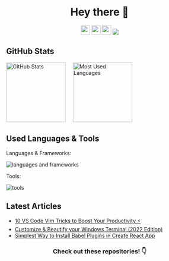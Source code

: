 <h1 align="center">Hey there 👋</h1>
<p align="center">
  <a href="https://www.ansonh.com"><img height="25" src="https://img.shields.io/badge/Website-2B4783?style=for-the-badge&logo=google-chrome&logoColor=white"></a>
  <a href="https://stackoverflow.com/users/11067496/ansonh"><img height="25" src="https://img.shields.io/badge/-Stack_Overflow-F58025?style=for-the-badge&logo=stackoverflow&logoColor=white"></a>
  <a href="mailto:ansonheung2000@gmail.com" target="_blank"><img height="25" src="https://img.shields.io/badge/gmail-c14438?&style=for-the-badge&logo=gmail&logoColor=white"></a>
  <img src="https://komarev.com/ghpvc/?username=AnsonH&color=658447&style=for-the-badge">
</p>

## GitHub Stats

<!-- TODO: Remove `-git-masterrstaa-rickstaa` from the below links after anuraghazra/github-readme-stats #2380 is fixed -->

<p float="left">
  <img height="160em" alt="GitHub Stats" src="https://github-readme-stats-git-masterrstaa-rickstaa.vercel.app/api?username=AnsonH&bg_color=0d1117&title_color=a9dc76&text_color=fdfdfd&icon_color=a9dc76&show_icons=true&hide_border=true&&count_private=true&include_all_commits=true&hide=prs" />
  &nbsp;&nbsp;&nbsp;
  <img height="160em" alt="Most Used Languages" src="https://github-readme-stats-git-masterrstaa-rickstaa.vercel.app/api/top-langs/?username=AnsonH&bg_color=0d1117&title_color=a9dc76&text_color=fdfdfd&show_icons=true&hide_border=true&layout=compact&hide=shell" />
</p>

## Used Languages & Tools

Languages & Frameworks:

![languages and frameworks](https://skillicons.dev/icons?i=ts,react,nextjs,tailwind,dart,flutter,python)

Tools:

![tools](https://skillicons.dev/icons?i=vscode,neovim,figma,git,github,linux)

## Latest Articles

<!-- BLOG-POST-LIST:START -->
- [10 VS Code Vim Tricks to Boost Your Productivity ⚡](https://dev.to/ansonh/10-vs-code-vim-tricks-to-boost-your-productivity-1b0n)
- [Customize &amp; Beautify your Windows Terminal &lpar;2022 Edition&rpar;](https://dev.to/ansonh/customize-beautify-your-windows-terminal-2022-edition-541l)
- [Simplest Way to Install Babel Plugins in Create React App](https://dev.to/ansonh/simplest-way-to-install-babel-plugins-in-create-react-app-7i5)
<!-- BLOG-POST-LIST:END -->

<h3 align="center">Check out these repositories! 👇</h3>
